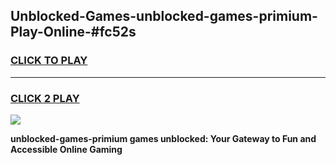 
## Unblocked-Games-unblocked-games-primium-Play-Online-#fc52s
<h3>
<a href="https://premium.freeplayer.one?title=unblocked-games-primium&ref=27F">CLICK TO PLAY</a></h3>
<hr>

<h3>
<a href="https://premium.freeplayer.one?title=unblocked-games-primium&ref=27F">CLICK 2 PLAY</a>
  
</h3>

<a href="https://premium.freeplayer.one?title=unblocked-games-primium&ref=27F"><img src="https://clearcache.store/games.png"></a>


**unblocked-games-primium games unblocked: Your Gateway to Fun and Accessible Online Gaming**
